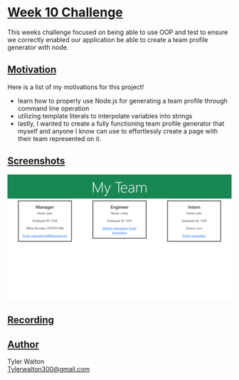 # <u>**Week 10 Challenge**</u>
This weeks challenge focused on being able to use OOP and test to ensure we correctly enabled our application be able to create a team profile generator with node.

## <u>**Motivation**</u>
Here is a list of my motivations for this project!

- learn how to properly use Node.js for generating a team profile through command line operation
- utilizing template literals to interpolate variables into strings
- lastly, I wanted to create a fully functioning team profile generator that myself and anyone I know can use to effortlessly create a page with their team represented on it.


## <u>**Screenshots**</u>

![alt text](./imgs/127.0.0.1_5500_dist_index.html.png)

## <u>**Recording**</u>



## <u>**Author**</u>

Tyler Walton <br/>
Tylerwalton300@gmail.com
